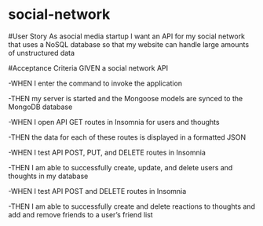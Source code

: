 # social-network

#User Story
As asocial media startup I want an API for my social network that uses a NoSQL database so that my website can handle large amounts of unstructured data

#Acceptance Criteria
GIVEN a social network API

-WHEN I enter the command to invoke the application

-THEN my server is started and the Mongoose models are synced to the MongoDB database

-WHEN I open API GET routes in Insomnia for users and thoughts

-THEN the data for each of these routes is displayed in a formatted JSON

-WHEN I test API POST, PUT, and DELETE routes in Insomnia

-THEN I am able to successfully create, update, and delete users and thoughts in my database

-WHEN I test API POST and DELETE routes in Insomnia

-THEN I am able to successfully create and delete reactions to thoughts and add and remove friends to a user’s friend list
